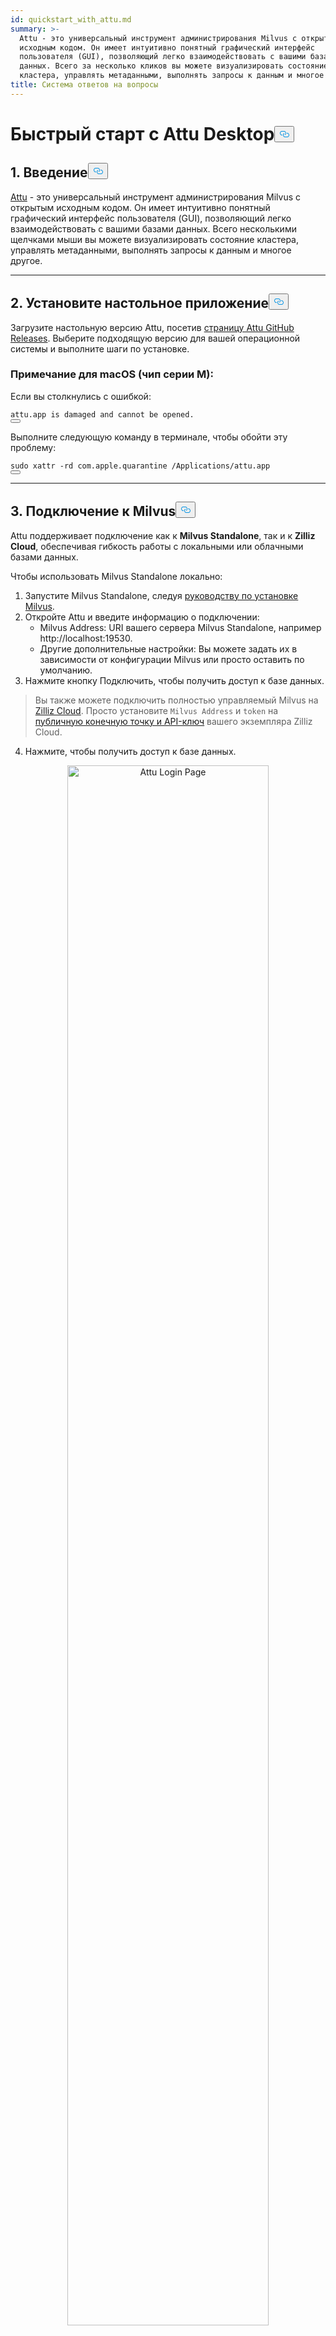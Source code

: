 ```yaml
---
id: quickstart_with_attu.md
summary: >-
  Attu - это универсальный инструмент администрирования Milvus с открытым
  исходным кодом. Он имеет интуитивно понятный графический интерфейс
  пользователя (GUI), позволяющий легко взаимодействовать с вашими базами
  данных. Всего за несколько кликов вы можете визуализировать состояние
  кластера, управлять метаданными, выполнять запросы к данным и многое другое.
title: Система ответов на вопросы
---
```

<h1 id="Quick-Start-with-Attu-Desktop" class="common-anchor-header">Быстрый старт с Attu Desktop<button data-href="#Quick-Start-with-Attu-Desktop" class="anchor-icon" translate="no">
      <svg translate="no"
        aria-hidden="true"
        focusable="false"
        height="20"
        version="1.1"
        viewBox="0 0 16 16"
        width="16"
      >
        <path
          fill="#0092E4"
          fill-rule="evenodd"
          d="M4 9h1v1H4c-1.5 0-3-1.69-3-3.5S2.55 3 4 3h4c1.45 0 3 1.69 3 3.5 0 1.41-.91 2.72-2 3.25V8.59c.58-.45 1-1.27 1-2.09C10 5.22 8.98 4 8 4H4c-.98 0-2 1.22-2 2.5S3 9 4 9zm9-3h-1v1h1c1 0 2 1.22 2 2.5S13.98 12 13 12H9c-.98 0-2-1.22-2-2.5 0-.83.42-1.64 1-2.09V6.25c-1.09.53-2 1.84-2 3.25C6 11.31 7.55 13 9 13h4c1.45 0 3-1.69 3-3.5S14.5 6 13 6z"
        ></path>
      </svg>
    </button></h1><h2 id="1-Introduction" class="common-anchor-header">1. Введение<button data-href="#1-Introduction" class="anchor-icon" translate="no">
      <svg translate="no"
        aria-hidden="true"
        focusable="false"
        height="20"
        version="1.1"
        viewBox="0 0 16 16"
        width="16"
      >
        <path
          fill="#0092E4"
          fill-rule="evenodd"
          d="M4 9h1v1H4c-1.5 0-3-1.69-3-3.5S2.55 3 4 3h4c1.45 0 3 1.69 3 3.5 0 1.41-.91 2.72-2 3.25V8.59c.58-.45 1-1.27 1-2.09C10 5.22 8.98 4 8 4H4c-.98 0-2 1.22-2 2.5S3 9 4 9zm9-3h-1v1h1c1 0 2 1.22 2 2.5S13.98 12 13 12H9c-.98 0-2-1.22-2-2.5 0-.83.42-1.64 1-2.09V6.25c-1.09.53-2 1.84-2 3.25C6 11.31 7.55 13 9 13h4c1.45 0 3-1.69 3-3.5S14.5 6 13 6z"
        ></path>
      </svg>
    </button></h2><p><a href="https://github.com/zilliztech/attu">Attu</a> - это универсальный инструмент администрирования Milvus с открытым исходным кодом. Он имеет интуитивно понятный графический интерфейс пользователя (GUI), позволяющий легко взаимодействовать с вашими базами данных. Всего несколькими щелчками мыши вы можете визуализировать состояние кластера, управлять метаданными, выполнять запросы к данным и многое другое.</p>
<hr>
<h2 id="2-Install-Desktop-Application" class="common-anchor-header">2. Установите настольное приложение<button data-href="#2-Install-Desktop-Application" class="anchor-icon" translate="no">
      <svg translate="no"
        aria-hidden="true"
        focusable="false"
        height="20"
        version="1.1"
        viewBox="0 0 16 16"
        width="16"
      >
        <path
          fill="#0092E4"
          fill-rule="evenodd"
          d="M4 9h1v1H4c-1.5 0-3-1.69-3-3.5S2.55 3 4 3h4c1.45 0 3 1.69 3 3.5 0 1.41-.91 2.72-2 3.25V8.59c.58-.45 1-1.27 1-2.09C10 5.22 8.98 4 8 4H4c-.98 0-2 1.22-2 2.5S3 9 4 9zm9-3h-1v1h1c1 0 2 1.22 2 2.5S13.98 12 13 12H9c-.98 0-2-1.22-2-2.5 0-.83.42-1.64 1-2.09V6.25c-1.09.53-2 1.84-2 3.25C6 11.31 7.55 13 9 13h4c1.45 0 3-1.69 3-3.5S14.5 6 13 6z"
        ></path>
      </svg>
    </button></h2><p>Загрузите настольную версию Attu, посетив <a href="https://github.com/zilliztech/attu/releases">страницу Attu GitHub Releases</a>. Выберите подходящую версию для вашей операционной системы и выполните шаги по установке.</p>
<h3 id="Note-for-macOS-M-series-chip" class="common-anchor-header">Примечание для macOS (чип серии M):</h3><p>Если вы столкнулись с ошибкой:</p>
<pre><code translate="no">attu.app <span class="hljs-keyword">is</span> damaged <span class="hljs-keyword">and</span> cannot be opened.
<button class="copy-code-btn"></button></code></pre>
<p>Выполните следующую команду в терминале, чтобы обойти эту проблему:</p>
<pre><code translate="no"><span class="hljs-built_in">sudo</span> xattr -rd com.apple.quarantine /Applications/attu.app
<button class="copy-code-btn"></button></code></pre>
<hr>
<h2 id="3-Connect-to-Milvus" class="common-anchor-header">3. Подключение к Milvus<button data-href="#3-Connect-to-Milvus" class="anchor-icon" translate="no">
      <svg translate="no"
        aria-hidden="true"
        focusable="false"
        height="20"
        version="1.1"
        viewBox="0 0 16 16"
        width="16"
      >
        <path
          fill="#0092E4"
          fill-rule="evenodd"
          d="M4 9h1v1H4c-1.5 0-3-1.69-3-3.5S2.55 3 4 3h4c1.45 0 3 1.69 3 3.5 0 1.41-.91 2.72-2 3.25V8.59c.58-.45 1-1.27 1-2.09C10 5.22 8.98 4 8 4H4c-.98 0-2 1.22-2 2.5S3 9 4 9zm9-3h-1v1h1c1 0 2 1.22 2 2.5S13.98 12 13 12H9c-.98 0-2-1.22-2-2.5 0-.83.42-1.64 1-2.09V6.25c-1.09.53-2 1.84-2 3.25C6 11.31 7.55 13 9 13h4c1.45 0 3-1.69 3-3.5S14.5 6 13 6z"
        ></path>
      </svg>
    </button></h2><p>Attu поддерживает подключение как к <strong>Milvus Standalone</strong>, так и к <strong>Zilliz Cloud</strong>, обеспечивая гибкость работы с локальными или облачными базами данных.</p>
<p>Чтобы использовать Milvus Standalone локально:</p>
<ol>
<li>Запустите Milvus Standalone, следуя <a href="https://milvus.io/docs/install_standalone-docker.md">руководству по установке Milvus</a>.</li>
<li>Откройте Attu и введите информацию о подключении:<ul>
<li>Milvus Address: URI вашего сервера Milvus Standalone, например http://localhost:19530.</li>
<li>Другие дополнительные настройки: Вы можете задать их в зависимости от конфигурации Milvus или просто оставить по умолчанию.</li>
</ul></li>
<li>Нажмите кнопку Подключить, чтобы получить доступ к базе данных.</li>
</ol>
<blockquote>
<p>Вы также можете подключить полностью управляемый Milvus на <a href="https://zilliz.com/cloud">Zilliz Cloud</a>. Просто установите <code translate="no">Milvus Address</code> и <code translate="no">token</code> на <a href="https://docs.zilliz.com/docs/on-zilliz-cloud-console#cluster-details">публичную конечную точку и API-ключ</a> вашего экземпляра Zilliz Cloud.</p>
</blockquote>
<ol start="4">
<li>Нажмите, чтобы получить доступ к базе данных.</li>
</ol>
<p align="center">
  <img translate="no" src="/docs/v2.5.x/assets/attu_login_page.png" alt="Attu Login Page" width="80%">
</p>
<hr>
<h2 id="4-Prepare-Data-Create-Collection-and-Insert-Data" class="common-anchor-header">4. Подготовка данных, создание коллекции и вставка данных<button data-href="#4-Prepare-Data-Create-Collection-and-Insert-Data" class="anchor-icon" translate="no">
      <svg translate="no"
        aria-hidden="true"
        focusable="false"
        height="20"
        version="1.1"
        viewBox="0 0 16 16"
        width="16"
      >
        <path
          fill="#0092E4"
          fill-rule="evenodd"
          d="M4 9h1v1H4c-1.5 0-3-1.69-3-3.5S2.55 3 4 3h4c1.45 0 3 1.69 3 3.5 0 1.41-.91 2.72-2 3.25V8.59c.58-.45 1-1.27 1-2.09C10 5.22 8.98 4 8 4H4c-.98 0-2 1.22-2 2.5S3 9 4 9zm9-3h-1v1h1c1 0 2 1.22 2 2.5S13.98 12 13 12H9c-.98 0-2-1.22-2-2.5 0-.83.42-1.64 1-2.09V6.25c-1.09.53-2 1.84-2 3.25C6 11.31 7.55 13 9 13h4c1.45 0 3-1.69 3-3.5S14.5 6 13 6z"
        ></path>
      </svg>
    </button></h2><h3 id="41-Prepare-the-Data" class="common-anchor-header">4.1 Подготовка данных</h3><p>В качестве набора данных для этого примера мы используем страницы FAQ из <a href="https://github.com/milvus-io/milvus-docs/releases/download/v2.4.6-preview/milvus_docs_2.4.x_en.zip">документации Milvus 2.4.x</a>.</p>
<h4 id="Download-and-Extract-Data" class="common-anchor-header">Загрузите и извлеките данные:</h4><pre><code translate="no" class="language-bash">wget https://github.com/milvus-io/milvus-docs/releases/download/v2<span class="hljs-number">.4</span><span class="hljs-number">.6</span>-preview/milvus_docs_2<span class="hljs-number">.4</span>.x_en.<span class="hljs-built_in">zip</span>
unzip -q milvus_docs_2<span class="hljs-number">.4</span>.x_en.<span class="hljs-built_in">zip</span> -d milvus_docs
<button class="copy-code-btn"></button></code></pre>
<h4 id="Process-Markdown-Files" class="common-anchor-header">Обработка Markdown-файлов:</h4><pre><code translate="no" class="language-python"><span class="hljs-keyword">from</span> glob <span class="hljs-keyword">import</span> glob

text_lines = []
<span class="hljs-keyword">for</span> file_path <span class="hljs-keyword">in</span> glob(<span class="hljs-string">&quot;milvus_docs/en/faq/*.md&quot;</span>, recursive=<span class="hljs-literal">True</span>):
    <span class="hljs-keyword">with</span> <span class="hljs-built_in">open</span>(file_path, <span class="hljs-string">&quot;r&quot;</span>) <span class="hljs-keyword">as</span> file:
        file_text = file.read()
    text_lines += file_text.split(<span class="hljs-string">&quot;# &quot;</span>)
<button class="copy-code-btn"></button></code></pre>
<hr>
<h3 id="42-Generate-Embeddings" class="common-anchor-header">4.2 Генерирование вкраплений</h3><p>Определите модель встраивания для генерации текстовых вкраплений с помощью <code translate="no">milvus_model</code>. В качестве примера мы используем модель <code translate="no">DefaultEmbeddingFunction</code>, которая представляет собой предварительно обученную и легкую модель встраивания.</p>
<pre><code translate="no" class="language-python"><span class="hljs-keyword">from</span> pymilvus <span class="hljs-keyword">import</span> model <span class="hljs-keyword">as</span> milvus_model

embedding_model = milvus_model.DefaultEmbeddingFunction()

<span class="hljs-comment"># Generate test embedding</span>
test_embedding = embedding_model.encode_queries([<span class="hljs-string">&quot;This is a test&quot;</span>])[<span class="hljs-number">0</span>]
embedding_dim = <span class="hljs-built_in">len</span>(test_embedding)
<span class="hljs-built_in">print</span>(embedding_dim)
<span class="hljs-built_in">print</span>(test_embedding[:<span class="hljs-number">10</span>])
<button class="copy-code-btn"></button></code></pre>
<h4 id="Output" class="common-anchor-header">Выход:</h4><pre><code translate="no">768
[-0.04836066  0.07163023 -0.01130064 -0.03789345 -0.03320649 -0.01318448
 -0.03041712 -0.02269499 -0.02317863 -0.00426028]
<button class="copy-code-btn"></button></code></pre>
<hr>
<h3 id="43-Create-Collection" class="common-anchor-header">4.3 Создание коллекции</h3><p>Подключитесь к Milvus и создайте коллекцию:</p>
<pre><code translate="no" class="language-python"><span class="hljs-keyword">from</span> pymilvus <span class="hljs-keyword">import</span> MilvusClient

<span class="hljs-comment"># Connect to Milvus Standalone</span>
client = MilvusClient(uri=<span class="hljs-string">&quot;http://localhost:19530&quot;</span>)

collection_name = <span class="hljs-string">&quot;attu_tutorial&quot;</span>

<span class="hljs-comment"># Drop collection if it exists</span>
<span class="hljs-keyword">if</span> client.has_collection(collection_name):
    client.drop_collection(collection_name)

<span class="hljs-comment"># Create a new collection</span>
client.create_collection(
    collection_name=collection_name,
    dimension=embedding_dim,
    metric_type=<span class="hljs-string">&quot;IP&quot;</span>,  <span class="hljs-comment"># Inner product distance</span>
    consistency_level=<span class="hljs-string">&quot;Strong&quot;</span>,  <span class="hljs-comment"># Supported values are (`&quot;Strong&quot;`, `&quot;Session&quot;`, `&quot;Bounded&quot;`, `&quot;Eventually&quot;`). See https://milvus.io/docs/consistency.md#Consistency-Level for more details.</span>
)
<button class="copy-code-btn"></button></code></pre>
<hr>
<h3 id="44-Insert-Data" class="common-anchor-header">4.4 Вставка данных</h3><p>Пройдитесь по текстовым строкам, создайте вкрапления и вставьте данные в Milvus:</p>
<pre><code translate="no" class="language-python"><span class="hljs-keyword">from</span> tqdm <span class="hljs-keyword">import</span> tqdm

data = []
doc_embeddings = embedding_model.encode_documents(text_lines)

<span class="hljs-keyword">for</span> i, line <span class="hljs-keyword">in</span> <span class="hljs-built_in">enumerate</span>(tqdm(text_lines, desc=<span class="hljs-string">&quot;Creating embeddings&quot;</span>)):
    data.append({<span class="hljs-string">&quot;id&quot;</span>: i, <span class="hljs-string">&quot;vector&quot;</span>: doc_embeddings[i], <span class="hljs-string">&quot;text&quot;</span>: line})

client.insert(collection_name=collection_name, data=data)
<button class="copy-code-btn"></button></code></pre>
<hr>
<h3 id="45-Visualize-Data-and-Schema" class="common-anchor-header">4.5 Визуализация данных и схемы</h3><p>Теперь мы можем визуализировать схему данных и вставленные сущности с помощью интерфейса Attu. Схема отображает определенные поля, включая поле <code translate="no">id</code> типа <code translate="no">Int64</code> и поле <code translate="no">vector</code> типа <code translate="no">FloatVector(768)</code> с метрикой <code translate="no">Inner Product (IP)</code>. В коллекцию загружено <strong>72 сущности</strong>.</p>
<p>Кроме того, мы можем просмотреть вставленные данные, включая идентификатор, векторные вложения и динамические поля, хранящие метаданные, такие как текстовое содержимое. Интерфейс поддерживает фильтрацию и запросы на основе заданных условий или динамических полей.</p>
<p align="center">
  <img translate="no" src="/docs/v2.5.x/assets/attu_after_data_insertion_1.png" alt="Schema View" width="45%" />
  <img translate="no" src="/docs/v2.5.x/assets/attu_after_data_insertion_2.png" alt="Data View" width="45%" />
</p>
<h2 id="5-Visualizing-Search-Results-and-Relationships" class="common-anchor-header">5. Визуализация результатов поиска и взаимосвязей<button data-href="#5-Visualizing-Search-Results-and-Relationships" class="anchor-icon" translate="no">
      <svg translate="no"
        aria-hidden="true"
        focusable="false"
        height="20"
        version="1.1"
        viewBox="0 0 16 16"
        width="16"
      >
        <path
          fill="#0092E4"
          fill-rule="evenodd"
          d="M4 9h1v1H4c-1.5 0-3-1.69-3-3.5S2.55 3 4 3h4c1.45 0 3 1.69 3 3.5 0 1.41-.91 2.72-2 3.25V8.59c.58-.45 1-1.27 1-2.09C10 5.22 8.98 4 8 4H4c-.98 0-2 1.22-2 2.5S3 9 4 9zm9-3h-1v1h1c1 0 2 1.22 2 2.5S13.98 12 13 12H9c-.98 0-2-1.22-2-2.5 0-.83.42-1.64 1-2.09V6.25c-1.09.53-2 1.84-2 3.25C6 11.31 7.55 13 9 13h4c1.45 0 3-1.69 3-3.5S14.5 6 13 6z"
        ></path>
      </svg>
    </button></h2><p>Attu предоставляет мощный интерфейс для визуализации и изучения взаимосвязей данных. Чтобы изучить вставленные точки данных и отношения подобия, выполните следующие действия:</p>
<h3 id="51-Perform-a-Search" class="common-anchor-header">5.1 <strong>Выполните поиск</strong></h3><p>Перейдите на вкладку <strong>Векторный поиск</strong> в Attu.</p>
<ol>
<li>Нажмите кнопку <strong>Генерировать случайные данные</strong>, чтобы создать тестовые запросы.</li>
<li>Нажмите кнопку <strong>Поиск</strong>, чтобы получить результаты на основе сгенерированных данных.</li>
</ol>
<p>Результаты отображаются в таблице, в которой показаны идентификаторы, баллы сходства и динамические поля для каждой совпадающей сущности.</p>
<p align="center">
  <img translate="no" src="/docs/v2.5.x/assets/attu_searched_table.png" alt="Search Results Table" width="80%">
</p>
<hr>
<h3 id="52-Explore-Data-Relationships" class="common-anchor-header">5.2 <strong>Изучение взаимосвязей данных</strong></h3><p>Нажмите кнопку <strong>Explore</strong> на панели результатов, чтобы визуализировать взаимосвязи между вектором запроса и результатами поиска в виде <strong>графа знаний</strong>.</p>
<ul>
<li><strong>Центральный узел</strong> представляет вектор поиска.</li>
<li><strong>Подключенные узлы</strong> представляют результаты поиска, при нажатии на которые отображается подробная информация о соответствующем узле.</li>
</ul>
<p align="center">
  <img translate="no" src="/docs/v2.5.x/assets/attu_searched_graph.png" alt="Knowledge Graph Visualization" width="80%">
</p>
<hr>
<h3 id="53-Expand-the-Graph" class="common-anchor-header">5.3 <strong>Развернуть граф</strong></h3><p>Дважды щелкните на любом узле результатов, чтобы развернуть его связи. Это действие позволяет выявить дополнительные связи между выбранным узлом и другими точками данных в коллекции, создавая <strong>более крупный, взаимосвязанный граф знаний</strong>.</p>
<p>Такое расширенное представление позволяет глубже изучить взаимосвязь точек данных на основе векторного сходства.</p>
<p align="center">
  <img translate="no" src="/docs/v2.5.x/assets/attu_expanded_searched_graph.png" alt="Expanded Knowledge Graph" width="80%">
</p>
<hr>
<h2 id="6-Conclusion" class="common-anchor-header">6. Заключение<button data-href="#6-Conclusion" class="anchor-icon" translate="no">
      <svg translate="no"
        aria-hidden="true"
        focusable="false"
        height="20"
        version="1.1"
        viewBox="0 0 16 16"
        width="16"
      >
        <path
          fill="#0092E4"
          fill-rule="evenodd"
          d="M4 9h1v1H4c-1.5 0-3-1.69-3-3.5S2.55 3 4 3h4c1.45 0 3 1.69 3 3.5 0 1.41-.91 2.72-2 3.25V8.59c.58-.45 1-1.27 1-2.09C10 5.22 8.98 4 8 4H4c-.98 0-2 1.22-2 2.5S3 9 4 9zm9-3h-1v1h1c1 0 2 1.22 2 2.5S13.98 12 13 12H9c-.98 0-2-1.22-2-2.5 0-.83.42-1.64 1-2.09V6.25c-1.09.53-2 1.84-2 3.25C6 11.31 7.55 13 9 13h4c1.45 0 3-1.69 3-3.5S14.5 6 13 6z"
        ></path>
      </svg>
    </button></h2><p>Attu упрощает управление и визуализацию векторных данных, хранящихся в Milvus. От вставки данных до выполнения запросов и интерактивного исследования он предоставляет интуитивно понятный интерфейс для решения сложных задач векторного поиска. Благодаря таким функциям, как поддержка динамических схем, графические визуализации поиска и гибкие фильтры запросов, Attu позволяет пользователям эффективно анализировать большие массивы данных.</p>
<p>Используя инструменты визуального поиска Attu, пользователи могут лучше понять свои данные, выявить скрытые взаимосвязи и принять решения, основанные на данных. Начните исследовать свои собственные наборы данных уже сегодня с помощью Attu и Milvus!</p>
<hr>
